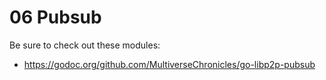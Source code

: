 # 06 Pubsub

Be sure to check out these modules:

- https://godoc.org/github.com/MultiverseChronicles/go-libp2p-pubsub
